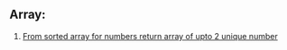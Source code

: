 ## Array:
1. [From sorted array for numbers return array of upto 2 unique number](QuestionsSet/find_dup_and_return_unique_set/)



